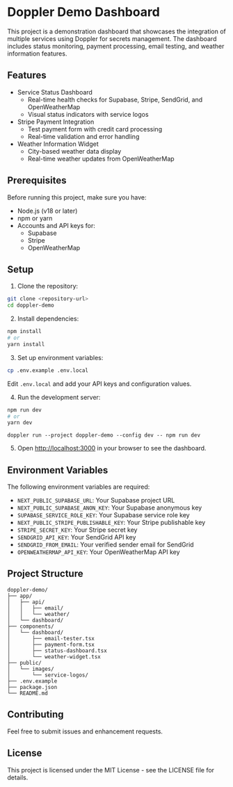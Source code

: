 # Doppler Demo Dashboard

This project is a demonstration dashboard that showcases the integration of multiple services using Doppler for secrets management. The dashboard includes status monitoring, payment processing, email testing, and weather information features.

## Features

- Service Status Dashboard
  - Real-time health checks for Supabase, Stripe, SendGrid, and OpenWeatherMap
  - Visual status indicators with service logos
- Stripe Payment Integration
  - Test payment form with credit card processing
  - Real-time validation and error handling
- Weather Information Widget
  - City-based weather data display
  - Real-time weather updates from OpenWeatherMap

## Prerequisites

Before running this project, make sure you have:

- Node.js (v18 or later)
- npm or yarn
- Accounts and API keys for:
  - Supabase
  - Stripe
  - OpenWeatherMap

## Setup

1. Clone the repository:

```bash
git clone <repository-url>
cd doppler-demo
```

2. Install dependencies:

```bash
npm install
# or
yarn install
```

3. Set up environment variables:

```bash
cp .env.example .env.local
```

Edit `.env.local` and add your API keys and configuration values.

4. Run the development server:

```bash
npm run dev
# or
yarn dev
```
```
doppler run --project doppler-demo --config dev -- npm run dev
```

5. Open [http://localhost:3000](http://localhost:3000) in your browser to see the dashboard.

## Environment Variables

The following environment variables are required:




- `NEXT_PUBLIC_SUPABASE_URL`: Your Supabase project URL
- `NEXT_PUBLIC_SUPABASE_ANON_KEY`: Your Supabase anonymous key
- `SUPABASE_SERVICE_ROLE_KEY`: Your Supabase service role key
- `NEXT_PUBLIC_STRIPE_PUBLISHABLE_KEY`: Your Stripe publishable key
- `STRIPE_SECRET_KEY`: Your Stripe secret key
- `SENDGRID_API_KEY`: Your SendGrid API key
- `SENDGRID_FROM_EMAIL`: Your verified sender email for SendGrid
- `OPENWEATHERMAP_API_KEY`: Your OpenWeatherMap API key

## Project Structure

```
doppler-demo/
├── app/
│   ├── api/
│   │   ├── email/
│   │   └── weather/
│   └── dashboard/
├── components/
│   └── dashboard/
│       ├── email-tester.tsx
│       ├── payment-form.tsx
│       ├── status-dashboard.tsx
│       └── weather-widget.tsx
├── public/
│   └── images/
│       └── service-logos/
├── .env.example
├── package.json
└── README.md
```

## Contributing

Feel free to submit issues and enhancement requests.

## License

This project is licensed under the MIT License - see the LICENSE file for details.
